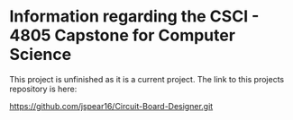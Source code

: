 # Information regarding the CSCI - 4805 Capstone for Computer Science

This project is unfinished as it is a current project. The link to this projects repository is here:

https://github.com/jspear16/Circuit-Board-Designer.git


